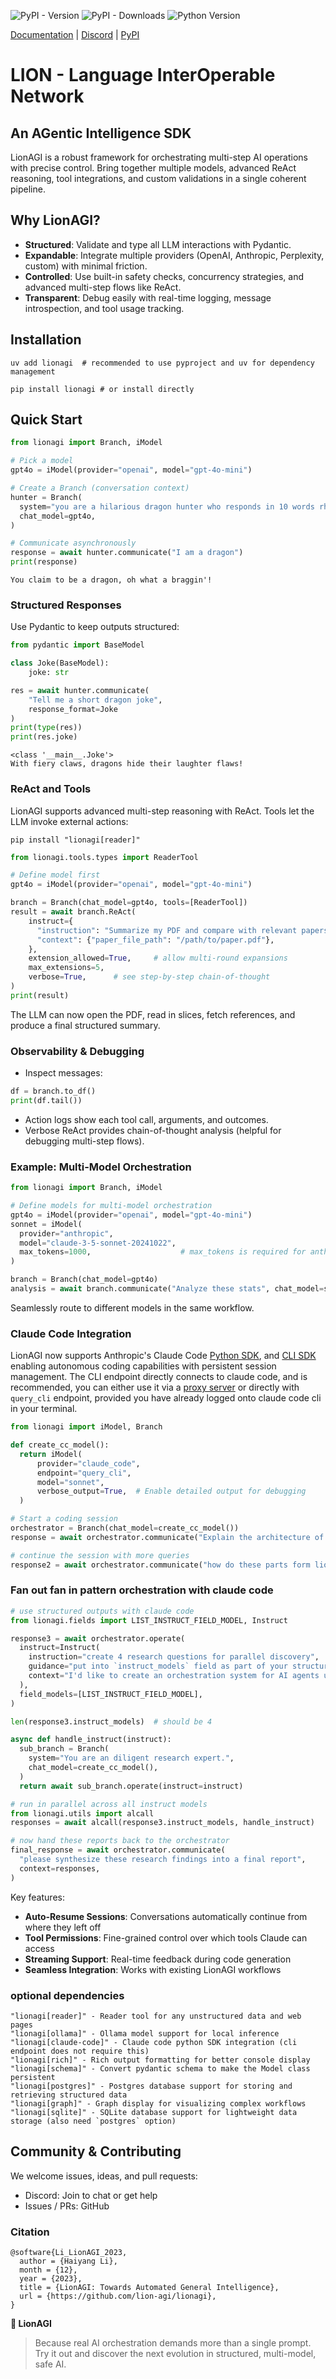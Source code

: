 ![PyPI - Version](https://img.shields.io/pypi/v/lionagi?labelColor=233476aa&color=231fc935)
![PyPI - Downloads](https://img.shields.io/pypi/dm/lionagi?color=blue)
![Python Version](https://img.shields.io/badge/python-3.10%2B-blue)

[Documentation](https://khive-ai.github.io/lionagi/) |
[Discord](https://discord.gg/JDj9ENhUE8) |
[PyPI](https://pypi.org/project/lionagi/)

# LION - Language InterOperable Network

## An AGentic Intelligence SDK

LionAGI is a robust framework for orchestrating multi-step AI operations with
precise control. Bring together multiple models, advanced ReAct reasoning, tool
integrations, and custom validations in a single coherent pipeline.

## Why LionAGI?

- **Structured**: Validate and type all LLM interactions with Pydantic.
- **Expandable**: Integrate multiple providers (OpenAI, Anthropic, Perplexity,
  custom) with minimal friction.
- **Controlled**: Use built-in safety checks, concurrency strategies, and advanced
  multi-step flows like ReAct.
- **Transparent**: Debug easily with real-time logging, message introspection, and
  tool usage tracking.

## Installation

```
uv add lionagi  # recommended to use pyproject and uv for dependency management

pip install lionagi # or install directly
```

## Quick Start

```python
from lionagi import Branch, iModel

# Pick a model
gpt4o = iModel(provider="openai", model="gpt-4o-mini")

# Create a Branch (conversation context)
hunter = Branch(
  system="you are a hilarious dragon hunter who responds in 10 words rhymes.",
  chat_model=gpt4o,
)

# Communicate asynchronously
response = await hunter.communicate("I am a dragon")
print(response)
```

```
You claim to be a dragon, oh what a braggin'!
```

### Structured Responses

Use Pydantic to keep outputs structured:

```python
from pydantic import BaseModel

class Joke(BaseModel):
    joke: str

res = await hunter.communicate(
    "Tell me a short dragon joke",
    response_format=Joke
)
print(type(res))
print(res.joke)
```

```
<class '__main__.Joke'>
With fiery claws, dragons hide their laughter flaws!
```

### ReAct and Tools

LionAGI supports advanced multi-step reasoning with ReAct. Tools let the LLM
invoke external actions:

```
pip install "lionagi[reader]"
```

```python
from lionagi.tools.types import ReaderTool

# Define model first
gpt4o = iModel(provider="openai", model="gpt-4o-mini")

branch = Branch(chat_model=gpt4o, tools=[ReaderTool])
result = await branch.ReAct(
    instruct={
      "instruction": "Summarize my PDF and compare with relevant papers.",
      "context": {"paper_file_path": "/path/to/paper.pdf"},
    },
    extension_allowed=True,     # allow multi-round expansions
    max_extensions=5,
    verbose=True,      # see step-by-step chain-of-thought
)
print(result)
```

The LLM can now open the PDF, read in slices, fetch references, and produce a
final structured summary.

### Observability & Debugging

- Inspect messages:

```python
df = branch.to_df()
print(df.tail())
```

- Action logs show each tool call, arguments, and outcomes.
- Verbose ReAct provides chain-of-thought analysis (helpful for debugging
  multi-step flows).

### Example: Multi-Model Orchestration

```python
from lionagi import Branch, iModel

# Define models for multi-model orchestration
gpt4o = iModel(provider="openai", model="gpt-4o-mini")
sonnet = iModel(
  provider="anthropic",
  model="claude-3-5-sonnet-20241022",
  max_tokens=1000,                    # max_tokens is required for anthropic models
)

branch = Branch(chat_model=gpt4o)
analysis = await branch.communicate("Analyze these stats", chat_model=sonnet) # Switch mid-flow
```

Seamlessly route to different models in the same workflow.

### Claude Code Integration

LionAGI now supports Anthropic's Claude Code [Python SDK](https://github.com/anthropics/claude-code-sdk-python), and [CLI SDK](https://docs.anthropic.com/en/docs/claude-code/sdk) enabling autonomous coding capabilities with persistent session management. The CLI endpoint
directly connects to claude code, and is recommended, you can either use it via a [proxy server](https://github.com/khive-ai/lionagi/tree/main/cookbooks/claude_proxy) or directly with `query_cli` endpoint, provided you have already logged onto claude code cli in your terminal.

```python
from lionagi import iModel, Branch

def create_cc_model():
  return iModel(
      provider="claude_code",
      endpoint="query_cli",
      model="sonnet",
      verbose_output=True,  # Enable detailed output for debugging
  )

# Start a coding session
orchestrator = Branch(chat_model=create_cc_model())
response = await orchestrator.communicate("Explain the architecture of protocols, operations, and branch")

# continue the session with more queries
response2 = await orchestrator.communicate("how do these parts form lionagi system")
```

### Fan out fan in pattern orchestration with claude code

```python
# use structured outputs with claude code
from lionagi.fields import LIST_INSTRUCT_FIELD_MODEL, Instruct

response3 = await orchestrator.operate(
  instruct=Instruct(
    instruction="create 4 research questions for parallel discovery",
    guidance="put into `instruct_models` field as part of your structured result message",
    context="I'd like to create an orchestration system for AI agents using lionagi"
  ),
  field_models=[LIST_INSTRUCT_FIELD_MODEL],
)

len(response3.instruct_models)  # should be 4

async def handle_instruct(instruct):
  sub_branch = Branch(
    system="You are an diligent research expert.",
    chat_model=create_cc_model(),
  )
  return await sub_branch.operate(instruct=instruct)

# run in parallel across all instruct models
from lionagi.utils import alcall
responses = await alcall(response3.instruct_models, handle_instruct)

# now hand these reports back to the orchestrator
final_response = await orchestrator.communicate(
  "please synthesize these research findings into a final report",
  context=responses,
)
```

Key features:
- **Auto-Resume Sessions**: Conversations automatically continue from where they left off
- **Tool Permissions**: Fine-grained control over which tools Claude can access
- **Streaming Support**: Real-time feedback during code generation
- **Seamless Integration**: Works with existing LionAGI workflows

### optional dependencies

```
"lionagi[reader]" - Reader tool for any unstructured data and web pages
"lionagi[ollama]" - Ollama model support for local inference
"lionagi[claude-code]" - Claude code python SDK integration (cli endpoint does not require this)
"lionagi[rich]" - Rich output formatting for better console display
"lionagi[schema]" - Convert pydantic schema to make the Model class persistent
"lionagi[postgres]" - Postgres database support for storing and retrieving structured data
"lionagi[graph]" - Graph display for visualizing complex workflows
"lionagi[sqlite]" - SQLite database support for lightweight data storage (also need `postgres` option)
```

## Community & Contributing

We welcome issues, ideas, and pull requests:

- Discord: Join to chat or get help
- Issues / PRs: GitHub

### Citation

```
@software{Li_LionAGI_2023,
  author = {Haiyang Li},
  month = {12},
  year = {2023},
  title = {LionAGI: Towards Automated General Intelligence},
  url = {https://github.com/lion-agi/lionagi},
}
```

**🦁 LionAGI**

> Because real AI orchestration demands more than a single prompt. Try it out
> and discover the next evolution in structured, multi-model, safe AI.
